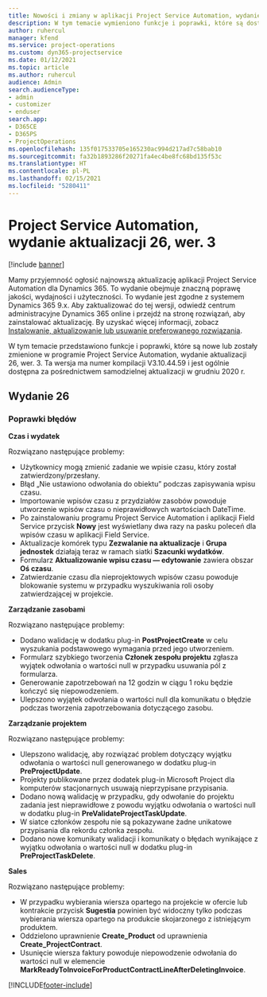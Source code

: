 ```yaml
---
title: Nowości i zmiany w aplikacji Project Service Automation, wydanie aktualizacji 26, wer. 3
description: W tym temacie wymieniono funkcje i poprawki, które są dostępne w aktualizacji Project Service Automation, wydanie 26, wersja 3.
author: ruhercul
manager: kfend
ms.service: project-operations
ms.custom: dyn365-projectservice
ms.date: 01/12/2021
ms.topic: article
ms.author: ruhercul
audience: Admin
search.audienceType:
- admin
- customizer
- enduser
search.app:
- D365CE
- D365PS
- ProjectOperations
ms.openlocfilehash: 135f017533705e165230ac994d217ad7c58bab10
ms.sourcegitcommit: fa32b1893286f20271fa4ec4be8fc68bd135f53c
ms.translationtype: HT
ms.contentlocale: pl-PL
ms.lasthandoff: 02/15/2021
ms.locfileid: "5280411"
---
```

# <a name="project-service-automation-update-release-26-v3"></a>Project Service Automation, wydanie aktualizacji 26, wer. 3

[!include [banner](../includes/psa-now-project-operations.md)]

Mamy przyjemność ogłosić najnowszą aktualizację aplikacji Project Service Automation dla Dynamics 365. To wydanie obejmuje znaczną poprawę jakości, wydajności i użyteczności. To wydanie jest zgodne z systemem Dynamics 365 9.x. Aby zaktualizować do tej wersji, odwiedź centrum administracyjne Dynamics 365 online i przejdź na stronę rozwiązań, aby zainstalować aktualizację. By uzyskać więcej informacji, zobacz [Instalowanie, aktualizowanie lub usuwanie preferowanego rozwiązania](https://docs.microsoft.com/power-platform/admin/install-remove-preferred-solution).

W tym temacie przedstawiono funkcje i poprawki, które są nowe lub zostały zmienione w programie Project Service Automation, wydanie aktualizacji 26, wer. 3. Ta wersja ma numer kompilacji V3.10.44.59 i jest ogólnie dostępna za pośrednictwem samodzielnej aktualizacji w grudniu 2020 r.

## <a name="update-release-26"></a>Wydanie 26

### <a name="bug-fixes"></a>Poprawki błędów

**Czas i wydatek**

Rozwiązano następujące problemy:

- Użytkownicy mogą zmienić zadanie we wpisie czasu, który został zatwierdzony/przesłany.
- Błąd „Nie ustawiono odwołania do obiektu” podczas zapisywania wpisu czasu.
- Importowanie wpisów czasu z przydziałów zasobów powoduje utworzenie wpisów czasu o nieprawidłowych wartościach DateTime.
- Po zainstalowaniu programu Project Service Automation i aplikacji Field Service przycisk **Nowy** jest wyświetlany dwa razy na pasku poleceń dla wpisów czasu w aplikacji Field Service.
- Aktualizacje komórek typu **Zezwalanie na aktualizacje** i **Grupa jednostek** działają teraz w ramach siatki **Szacunki wydatków**.
- Formularz **Aktualizowanie wpisu czasu — edytowanie** zawiera obszar **Oś czasu**.
- Zatwierdzanie czasu dla nieprojektowych wpisów czasu powoduje blokowanie systemu w przypadku wyszukiwania roli osoby zatwierdzającej w projekcie.

**Zarządzanie zasobami**

Rozwiązano następujące problemy:

- Dodano walidację w dodatku plug-in **PostProjectCreate** w celu wyszukania podstawowego wymagania przed jego utworzeniem.
- Formularz szybkiego tworzenia **Członek zespołu projektu** zgłasza wyjątek odwołania o wartości null w przypadku usuwania pól z formularza.
- Generowanie zapotrzebowań na 12 godzin w ciągu 1 roku będzie kończyć się niepowodzeniem.
- Ulepszono wyjątek odwołania o wartości null dla komunikatu o błędzie podczas tworzenia zapotrzebowania dotyczącego zasobu.

**Zarządzanie projektem**

Rozwiązano następujące problemy:

- Ulepszono walidację, aby rozwiązać problem dotyczący wyjątku odwołania o wartości null generowanego w dodatku plug-in **PreProjectUpdate**.
- Projekty publikowane przez dodatek plug-in Microsoft Project dla komputerów stacjonarnych usuwają nieprzypisane przypisania.
- Dodano nową walidację w przypadku, gdy odwołanie do projektu zadania jest nieprawidłowe z powodu wyjątku odwołania o wartości null w dodatku plug-in **PreValidateProjectTaskUpdate**.
- W siatce członków zespołu nie są pokazywane żadne unikatowe przypisania dla rekordu członka zespołu.
- Dodano nowe komunikaty walidacji i komunikaty o błędach wynikające z wyjątku odwołania o wartości null w dodatku plug-in **PreProjectTaskDelete**.

**Sales**

Rozwiązano następujące problemy:

- W przypadku wybierania wiersza opartego na projekcie w ofercie lub kontrakcie przycisk **Sugestia** powinien być widoczny tylko podczas wybierania wiersza opartego na produkcie skojarzonego z istniejącym produktem.
- Oddzielono uprawnienie **Create_Product** od uprawnienia **Create_ProjectContract**.
- Usunięcie wiersza faktury powoduje niepowodzenie odwołania do wartości null w elemencie **MarkReadyToInvoiceForProductContractLineAfterDeletingInvoice**.


[!INCLUDE[footer-include](../includes/footer-banner.md)]